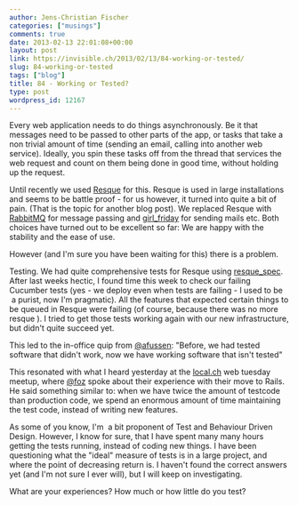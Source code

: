 ```yaml
---
author: Jens-Christian Fischer
categories: ["musings"]
comments: true
date: 2013-02-13 22:01:08+00:00
layout: post
link: https://invisible.ch/2013/02/13/84-working-or-tested/
slug: 84-working-or-tested
tags: ["blog"]
title: 84 - Working or Tested?
type: post
wordpress_id: 12167
---
```


Every web application needs to do things asynchronously. Be it that messages need to be passed to other parts of the app, or tasks that take a non trivial amount of time (sending an email, calling into another web service). Ideally, you spin these tasks off from the thread that services the web request and count on them being done in good time, without holding up the request.

Until recently we used [Resque](https://github.com/defunkt/resque) for this. Resque is used in large installations and seems to be battle proof - for us however, it turned into quite a bit of pain. (That is the topic for another blog post). We replaced Resque with [RabbitMQ](https://www.rabbitmq.com/) for message passing and [girl_friday](https://github.com/mperham/girl_friday) for sending mails etc. Both choices have turned out to be excellent so far: We are happy with the stability and the ease of use.

However (and I'm sure you have been waiting for this) there is a problem.

Testing. We had quite comprehensive tests for Resque using [resque_spec](https://github.com/mobino/resque_spec). After last weeks hectic, I found time this week to check our failing Cucumber tests (yes - we deploy even when tests are failing - I used to be  a purist, now I'm pragmatic). All the features that expected certain things to be queued in Resque were failing (of course, because there was no more resque ). I tried to get those tests working again with our new infrastructure, but didn't quite succeed yet.

This led to the in-office quip from [@afussen](https://twitter.com/afussen): "Before, we had tested software that didn't work, now we have working software that isn't tested"

This resonated with what I heard yesterday at the [local.ch](https://local.ch) web tuesday meetup, where [@foz](https://twitter.com/foz) spoke about their experience with their move to Rails. He said something similar to: when we have twice the amount of testcode than production code, we spend an enormous amount of time maintaining the test code, instead of writing new features.

As some of you know, I'm  a bit proponent of Test and Behaviour Driven Design. However, I know for sure, that I have spent many many hours getting the tests running, instead of coding new things. I have been questioning what the "ideal" measure of tests is in a large project, and where the point of decreasing return is. I haven't found the correct answers yet (and I'm not sure I ever will), but I will keep on investigating.

What are your experiences? How much or how little do you test?
